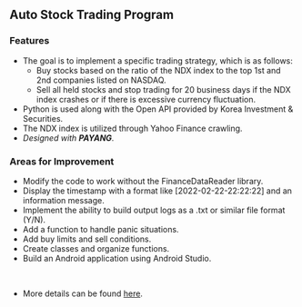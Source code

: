 ## **Auto Stock Trading Program**

### **Features**

- The goal is to implement a specific trading strategy, which is as follows:
    - Buy stocks based on the ratio of the NDX index to the top 1st and 2nd companies listed on NASDAQ.
    - Sell all held stocks and stop trading for 20 business days if the NDX index crashes or if there is excessive currency fluctuation.
- Python is used along with the Open API provided by Korea Investment & Securities.
- The NDX index is utilized through Yahoo Finance crawling.
- _Designed with **PAYANG**._

### **Areas for Improvement**

- Modify the code to work without the FinanceDataReader library.
- Display the timestamp with a format like [2022-02-22-22:22:22] and an information message.
- Implement the ability to build output logs as a .txt or similar file format (Y/N).
- Add a function to handle panic situations.
- Add buy limits and sell conditions.
- Create classes and organize functions.
- Build an Android application using Android Studio.

<br>

- More details can be found [here](https://hyngng.github.io/posts/astp/).